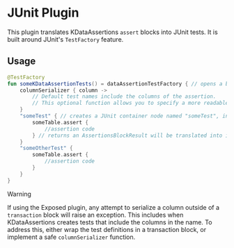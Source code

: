 # JUnit Plugin

This plugin translates KDataAssertions `assert` blocks into JUnit tests.
It is built around JUnit's `TestFactory` feature.

## Usage

```Kotlin
@TestFactory
fun someKDataAssertionTests() = dataAssertionTestFactory { // opens a block with a `TestFactoryScope` receiver
    columnSerializer { column ->
        // Default test names include the columns of the assertion. 
        // This optional function allows you to specify a more readable string representation of a column than its existing `toString()`
    }
    "someTest" { // creates a JUnit container node named "someTest", into which all the assertions will be created as individual tests
        someTable.assert {
            //assertion code
        } // returns an AssertionsBlockResult will be translated into individual tests
    }
    "someOtherTest" {
        someTable.assert {
            //assertion code
        }
    }
}
```

>[!WARNING]
> If using the Exposed plugin, any attempt to serialize a column outside of a `transaction` block will raise an exception.
> This includes when KDataAssertions creates tests that include the columns in the name.
> To address this, either wrap the test definitions in a transaction block, or implement a safe `columnSerializer` function.